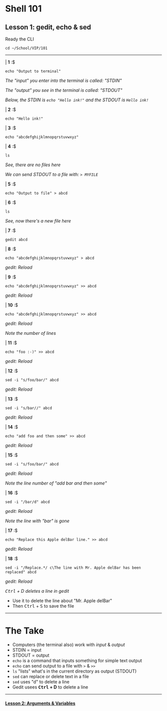 # Shell 101
## Lesson 1: gedit, echo & sed

Ready the CLI

`cd ~/School/VIP/101`

___

| **1** :$

```console
echo "Output to terminal"
```

*The "input" you enter into the terminal is called: "STDIN"*

*The "output" you see in the terminal is called: "STDOUT"*

*Below, the STDIN is `echo "Hello ink!"` and the STDOUT is `Hello ink!`*

| **2** :$

```console
echo "Hello ink!"
```

| **3** :$

```console
echo "abcdefghijklmnopqrstuvwxyz"
```

| **4** :$

```console
ls
```

*See, there are no files here*

*We can send STDOUT to a file with: `> MYFILE`*

| **5** :$

```console
echo "Output to file" > abcd
```

| **6** :$

```console
ls
```

*See, now there's a new file here*

| **7** :$

```console
gedit abcd
```

| **8** :$

```console
echo "abcdefghijklmnopqrstuvwxyz" > abcd
```

*gedit: Reload*

| **9** :$

```console
echo "abcdefghijklmnopqrstuvwxyz" >> abcd
```

*gedit: Reload*

| **10** :$

```console
echo "abcdefghijklmnopqrstuvwxyz" >> abcd
```

*gedit: Reload*

*Note the number of lines*

| **11** :$

```console
echo "foo :-)" >> abcd
```

*gedit: Reload*

| **12** :$

```console
sed -i "s/foo/bar/" abcd
```

*gedit: Reload*

| **13** :$

```console
sed -i "s/bar//" abcd
```

*gedit: Reload*

| **14** :$

```console
echo "add foo and then some" >> abcd
```

*gedit: Reload*

| **15** :$

```console
sed -i "s/foo/bar/" abcd
```

*gedit: Reload*

*Note the line number of "add bar and then some"*

| **16** :$

```console
sed -i "/bar/d" abcd
```

*gedit: Reload*

*Note the line with "bar" is gone*

| **17** :$

```console
echo "Replace this Apple delBar line." >> abcd
```

*gedit: Reload*

| **18** :$

```console
sed -i "/Replace.*/ c\The line with Mr. Apple delBar has been replaced" abcd
```

*gedit: Reload*

*<kbd>Ctrl</kbd> + D deletes a line in gedit*
- Use it to delete the line about "Mr. Apple delBar"
- Then <kbd>Ctrl</kbd> + <kbd>S</kbd> to save the file

___

# The Take

- Computers (the terminal also) work with *input* & *output*
- STDIN = input
- STDOUT = output
- `echo` is a command that inputs something for simple text output
- `echo` can send output to a file with `>` & `>>`
- `ls` "lists" what's in the current directory as output (STDOUT)
- `sed` can replace or delete text in a file
- `sed` uses "d" to delete a line
- Gedit usees **<kbd>Ctrl</kbd> + D** to delete a line

___

#### [Lesson 2: Arguments & Variables](https://github.com/inkVerb/vip/blob/master/101/Lesson-02.md)
